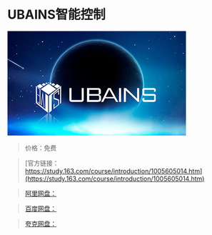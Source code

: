 # UBAINS智能控制

![img](../../../assets/study163/free/576c6487-f0e4-435e-abfa-5ee7dc2b5595.jpg)

> 价格：免费

> [官方链接：https://study.163.com/course/introduction/1005605014.htm](https://study.163.com/course/introduction/1005605014.htm)

> [阿里网盘：]()

> [百度网盘：]()

> [夸克网盘：]()
